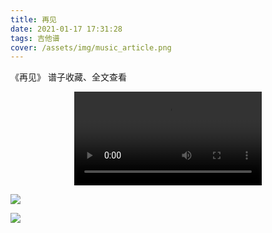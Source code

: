 ```yaml
---
title: 再见
date: 2021-01-17 17:31:28
tags: 吉他谱
cover: /assets/img/music_article.png
---
```


《再见》
谱子收藏、全文查看<!--more-->

<video src="https://files.yournotes.cn/vedio/%E5%86%8D%E8%A7%81.mp4" controls="controls" autoplay="autoplay" style="max-width:100%;display:block;margin-left:auto;margin-right:auto;">您的浏览器不支持视频标签</video>

![](https://gitee.com/Jasper-zh/blogImage/raw/master/%E5%86%8D%E8%A7%81%EF%BC%88%E5%90%89%E4%BB%96%E8%B0%B1%EF%BC%89/1.jpg)

![](https://gitee.com/Jasper-zh/blogImage/raw/master/%E5%86%8D%E8%A7%81%EF%BC%88%E5%90%89%E4%BB%96%E8%B0%B1%EF%BC%89/2.jpg)